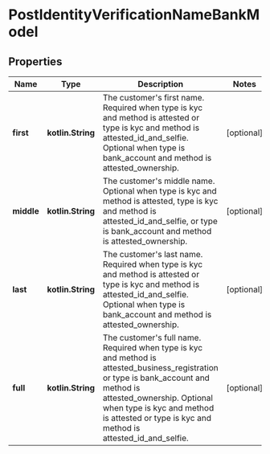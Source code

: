 
# PostIdentityVerificationNameBankModel

## Properties
Name | Type | Description | Notes
------------ | ------------- | ------------- | -------------
**first** | **kotlin.String** | The customer&#39;s first name. Required when type is kyc and method is attested or type is kyc and method is attested_id_and_selfie. Optional when type is bank_account and method is attested_ownership. |  [optional]
**middle** | **kotlin.String** | The customer&#39;s middle name. Optional when type is kyc and method is attested, type is kyc and method is attested_id_and_selfie, or type is bank_account and method is attested_ownership. |  [optional]
**last** | **kotlin.String** | The customer&#39;s last name. Required when type is kyc and method is attested or type is kyc and method is attested_id_and_selfie. Optional when type is bank_account and method is attested_ownership. |  [optional]
**full** | **kotlin.String** | The customer&#39;s full name. Required when type is kyc and method is attested_business_registration or type is bank_account and method is attested_ownership. Optional when type is kyc and method is attested or type is kyc and method is attested_id_and_selfie. |  [optional]



